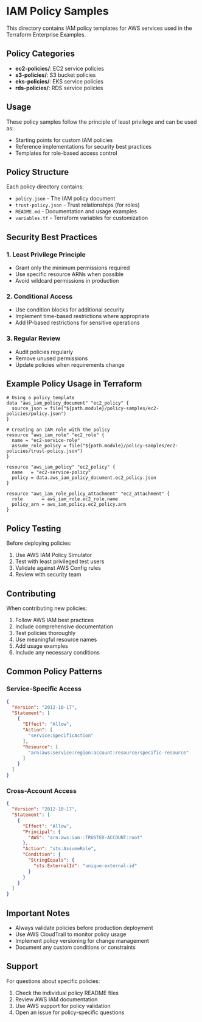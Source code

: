 # IAM Policy Samples

This directory contains IAM policy templates for AWS services used in the Terraform Enterprise Examples.

## Policy Categories

- **ec2-policies/**: EC2 service policies
- **s3-policies/**: S3 bucket policies
- **eks-policies/**: EKS service policies
- **rds-policies/**: RDS service policies

## Usage

These policy samples follow the principle of least privilege and can be used as:
- Starting points for custom IAM policies
- Reference implementations for security best practices
- Templates for role-based access control

## Policy Structure

Each policy directory contains:
- `policy.json` - The IAM policy document
- `trust-policy.json` - Trust relationships (for roles)
- `README.md` - Documentation and usage examples
- `variables.tf` - Terraform variables for customization

## Security Best Practices

### 1. Least Privilege Principle
- Grant only the minimum permissions required
- Use specific resource ARNs when possible
- Avoid wildcard permissions in production

### 2. Conditional Access
- Use condition blocks for additional security
- Implement time-based restrictions where appropriate
- Add IP-based restrictions for sensitive operations

### 3. Regular Review
- Audit policies regularly
- Remove unused permissions
- Update policies when requirements change

## Example Policy Usage in Terraform

```hcl
# Using a policy template
data "aws_iam_policy_document" "ec2_policy" {
  source_json = file("${path.module}/policy-samples/ec2-policies/policy.json")
}

# Creating an IAM role with the policy
resource "aws_iam_role" "ec2_role" {
  name = "ec2-service-role"
  assume_role_policy = file("${path.module}/policy-samples/ec2-policies/trust-policy.json")
}

resource "aws_iam_policy" "ec2_policy" {
  name   = "ec2-service-policy"
  policy = data.aws_iam_policy_document.ec2_policy.json
}

resource "aws_iam_role_policy_attachment" "ec2_attachment" {
  role       = aws_iam_role.ec2_role.name
  policy_arn = aws_iam_policy.ec2_policy.arn
}
```

## Policy Testing

Before deploying policies:

1. Use AWS IAM Policy Simulator
2. Test with least privileged test users
3. Validate against AWS Config rules
4. Review with security team

## Contributing

When contributing new policies:

1. Follow AWS IAM best practices
2. Include comprehensive documentation
3. Test policies thoroughly
4. Use meaningful resource names
5. Add usage examples
6. Include any necessary conditions

## Common Policy Patterns

### Service-Specific Access
```json
{
  "Version": "2012-10-17",
  "Statement": [
    {
      "Effect": "Allow",
      "Action": [
        "service:SpecificAction"
      ],
      "Resource": [
        "arn:aws:service:region:account:resource/specific-resource"
      ]
    }
  ]
}
```

### Cross-Account Access
```json
{
  "Version": "2012-10-17",
  "Statement": [
    {
      "Effect": "Allow",
      "Principal": {
        "AWS": "arn:aws:iam::TRUSTED-ACCOUNT:root"
      },
      "Action": "sts:AssumeRole",
      "Condition": {
        "StringEquals": {
          "sts:ExternalId": "unique-external-id"
        }
      }
    }
  ]
}
```

## Important Notes

- Always validate policies before production deployment
- Use AWS CloudTrail to monitor policy usage
- Implement policy versioning for change management
- Document any custom conditions or constraints

## Support

For questions about specific policies:
1. Check the individual policy README files
2. Review AWS IAM documentation
3. Use AWS support for policy validation
4. Open an issue for policy-specific questions
